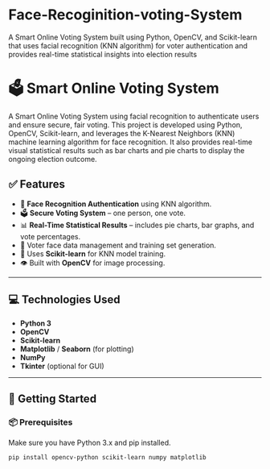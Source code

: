 # Face-Recoginition-voting-System
A Smart Online Voting System built using Python, OpenCV, and Scikit-learn that uses facial recognition (KNN algorithm) for voter authentication and provides real-time statistical insights into election results


# 🗳️ Smart Online Voting System

A Smart Online Voting System using facial recognition to authenticate users and ensure secure, fair voting. This project is developed using Python, OpenCV, Scikit-learn, and leverages the K-Nearest Neighbors (KNN) machine learning algorithm for face recognition. It also provides real-time visual statistical results such as bar charts and pie charts to display the ongoing election outcome.

## ✅ Features

- 🔐 **Face Recognition Authentication** using KNN algorithm.
- 🗳️ **Secure Voting System** – one person, one vote.
- 📊 **Real-Time Statistical Results** – includes pie charts, bar graphs, and vote percentages.
- 💾 Voter face data management and training set generation.
- 🧠 Uses **Scikit-learn** for KNN model training.
- 👁️ Built with **OpenCV** for image processing.

---

## 💻 Technologies Used

- **Python 3**
- **OpenCV**
- **Scikit-learn**
- **Matplotlib** / **Seaborn** (for plotting)
- **NumPy**
- **Tkinter** (optional for GUI)

---

## 🚀 Getting Started

### 📦 Prerequisites

Make sure you have Python 3.x and pip installed.

```bash
pip install opencv-python scikit-learn numpy matplotlib
